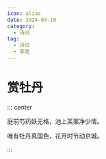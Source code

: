 ```yaml
---
icon: alias
date: 2024-04-10
category:
  - 诗词
tag:
  - 诗词
  - 李唐
---
```


# 赏牡丹

<!-- more -->



::: center

庭前芍药妖无格，池上芙蕖净少情。

唯有牡丹真国色，花开时节动京城。

:::